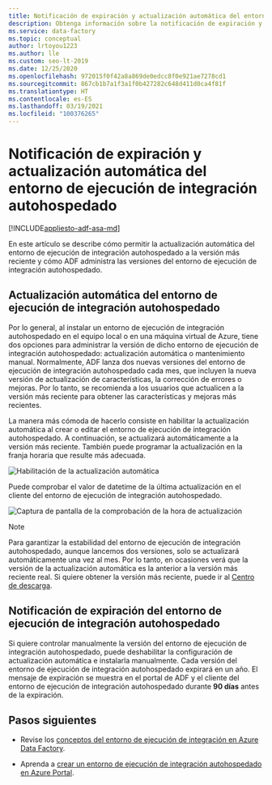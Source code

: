 ```yaml
---
title: Notificación de expiración y actualización automática del entorno de ejecución de integración autohospedado
description: Obtenga información sobre la notificación de expiración y actualización automática del entorno de ejecución de integración autohospedado
ms.service: data-factory
ms.topic: conceptual
author: lrtoyou1223
ms.author: lle
ms.custom: seo-lt-2019
ms.date: 12/25/2020
ms.openlocfilehash: 972015f0f42a8a869de0edcc8f0e921ae7278cd1
ms.sourcegitcommit: 867cb1b7a1f3a1f0b427282c648d411d0ca4f81f
ms.translationtype: HT
ms.contentlocale: es-ES
ms.lasthandoff: 03/19/2021
ms.locfileid: "100376265"
---
```

# <a name="self-hosted-integration-runtime-auto-update-and-expire-notification"></a>Notificación de expiración y actualización automática del entorno de ejecución de integración autohospedado

[!INCLUDE[appliesto-adf-asa-md](includes/appliesto-adf-asa-md.md)]

En este artículo se describe cómo permitir la actualización automática del entorno de ejecución de integración autohospedado a la versión más reciente y cómo ADF administra las versiones del entorno de ejecución de integración autohospedado.

## <a name="self-hosted-integration-runtime-auto-update"></a>Actualización automática del entorno de ejecución de integración autohospedado
Por lo general, al instalar un entorno de ejecución de integración autohospedado en el equipo local o en una máquina virtual de Azure, tiene dos opciones para administrar la versión de dicho entorno de ejecución de integración autohospedado: actualización automática o mantenimiento manual. Normalmente, ADF lanza dos nuevas versiones del entorno de ejecución de integración autohospedado cada mes, que incluyen la nueva versión de actualización de características, la corrección de errores o mejoras. Por lo tanto, se recomienda a los usuarios que actualicen a la versión más reciente para obtener las características y mejoras más recientes.

La manera más cómoda de hacerlo consiste en habilitar la actualización automática al crear o editar el entorno de ejecución de integración autohospedado. A continuación, se actualizará automáticamente a la versión más reciente. También puede programar la actualización en la franja horaria que resulte más adecuada.

![Habilitación de la actualización automática](media/create-self-hosted-integration-runtime/shir-auto-update.png)

Puede comprobar el valor de datetime de la última actualización en el cliente del entorno de ejecución de integración autohospedado.

![Captura de pantalla de la comprobación de la hora de actualización](media/create-self-hosted-integration-runtime/shir-auto-update-2.png)

> [!NOTE]
> Para garantizar la estabilidad del entorno de ejecución de integración autohospedado, aunque lancemos dos versiones, solo se actualizará automáticamente una vez al mes. Por lo tanto, en ocasiones verá que la versión de la actualización automática es la anterior a la versión más reciente real. Si quiere obtener la versión más reciente, puede ir al [Centro de descarga](https://www.microsoft.com/download/details.aspx?id=39717).

## <a name="self-hosted-integration-runtime-expire-notification"></a>Notificación de expiración del entorno de ejecución de integración autohospedado
Si quiere controlar manualmente la versión del entorno de ejecución de integración autohospedado, puede deshabilitar la configuración de actualización automática e instalarla manualmente. Cada versión del entorno de ejecución de integración autohospedado expirará en un año. El mensaje de expiración se muestra en el portal de ADF y el cliente del entorno de ejecución de integración autohospedado durante **90 días** antes de la expiración.

## <a name="next-steps"></a>Pasos siguientes

- Revise los [conceptos del entorno de ejecución de integración en Azure Data Factory](./concepts-integration-runtime.md).

- Aprenda a [crear un entorno de ejecución de integración autohospedado en Azure Portal](./create-self-hosted-integration-runtime.md).

